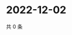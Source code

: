 # 2022-12-02

共 0 条

<!-- BEGIN WEIBO -->
<!-- 最后更新时间 Fri Dec 02 2022 12:17:30 GMT+0800 (China Standard Time) -->

<!-- END WEIBO -->
